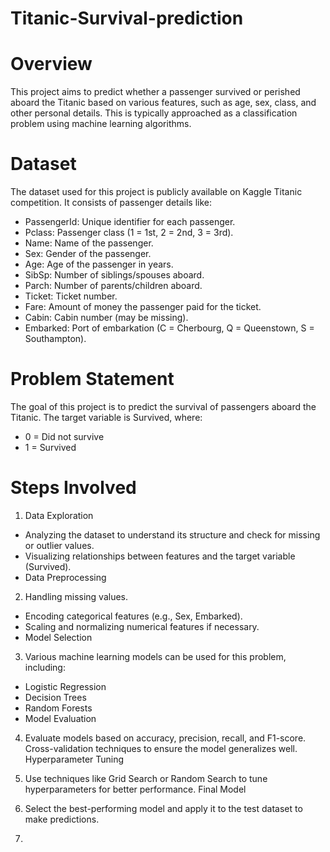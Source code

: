 # Titanic-Survival-prediction

# Overview
This project aims to predict whether a passenger survived or perished aboard the Titanic based on various features, such as age, sex, class, and other personal details. This is typically approached as a classification problem using machine learning algorithms.

# Dataset
The dataset used for this project is publicly available on Kaggle Titanic competition. It consists of passenger details like:

* PassengerId: Unique identifier for each passenger.
* Pclass: Passenger class (1 = 1st, 2 = 2nd, 3 = 3rd).
* Name: Name of the passenger.
* Sex: Gender of the passenger.
* Age: Age of the passenger in years.
* SibSp: Number of siblings/spouses aboard.
* Parch: Number of parents/children aboard.
* Ticket: Ticket number.
* Fare: Amount of money the passenger paid for the ticket.
* Cabin: Cabin number (may be missing).
* Embarked: Port of embarkation (C = Cherbourg, Q = Queenstown, S = Southampton).

# Problem Statement
The goal of this project is to predict the survival of passengers aboard the Titanic. The target variable is Survived, where:

* 0 = Did not survive
* 1 = Survived

# Steps Involved
1. Data Exploration
* Analyzing the dataset to understand its structure and check for missing or outlier values.
* Visualizing relationships between features and the target variable (Survived).
* Data Preprocessing

2. Handling missing values.
* Encoding categorical features (e.g., Sex, Embarked).
* Scaling and normalizing numerical features if necessary.
* Model Selection

3. Various machine learning models can be used for this problem, including:
* Logistic Regression
* Decision Trees
* Random Forests
* Model Evaluation

4. Evaluate models based on accuracy, precision, recall, and F1-score.
Cross-validation techniques to ensure the model generalizes well.
Hyperparameter Tuning

5. Use techniques like Grid Search or Random Search to tune hyperparameters for better performance.
Final Model

6. Select the best-performing model and apply it to the test dataset to make predictions.

7. 
